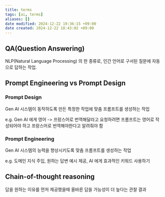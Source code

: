 ```yaml
---
title: terms
tags: [ai, terms]
aliases: []
date modified: 2024-12-22 19:36:15 +09:00
date created: 2024-12-22 18:43:02 +09:00
---
```


## QA(Question Answering)

NLP(Natural Language Processing) 의 한 종류로, 인간 언어로 구서된 질문에 자동으로 답하는 작업.

## Prompt Engineering vs Prompt Design

### Prompt Design

Gen AI 시스템이 동작하도록 만든 특정한 작업에 맞춤 프롬프트를 생성하는 작업

e.g. Gen AI 에게 영어 -> 프랑스어로 번역해달라고 요청하려면 프롬프트는 영어로 작성되어야 하고 프랑스어로 번역해야한다고 알려줘야 함

### Prompt Engineering

Gen AI 시스템의 능력을 향상시키도록 맞춤 프롬프트를 생성하는 작업

e.g. 도메인 지식 주입, 원하는 답변 예시 제공, AI 에게 효과적인 키워드 사용하기

## Chain-of-thought reasoning

답을 원하는 이유를 먼저 제공했을때 올바른 답을 가능성이 더 높다는 관찰 결과
